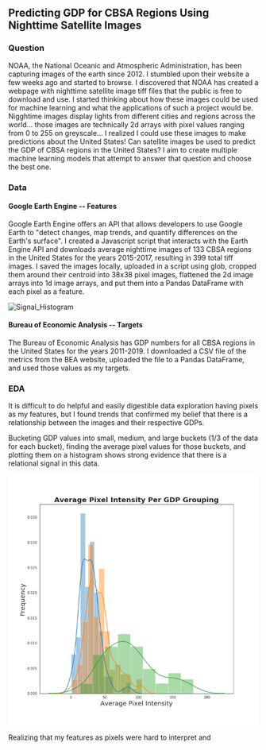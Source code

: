 ## Predicting GDP for CBSA Regions Using Nighttime Satellite Images 

### Question 
NOAA, the National Oceanic and Atmospheric Administration, has been capturing images of the earth since 2012. I stumbled upon their website a few weeks ago and started to browse. I discovered that NOAA has created a webpage with nighttime satellite image tiff files that the public is free to download and use. I started thinking about how these images could be used for machine learning and what the applications of such a project would be. Nigghtime images display lights from different cities and regions across the world... those images are technically 2d arrays with pixel values ranging from 0 to 255 on greyscale... I realized I could use these images to make predictions about the United States! Can satellite images be used to predict the GDP of CBSA regions in the United States? I aim to create multiple machine learning models that attempt to answer that question and choose the best one. 

### Data
#### Google Earth Engine -- Features 
Google Earth Engine offers an API that allows developers to use Google Earth to "detect changes, map trends, and quantify differences on the Earth's surface". I created a Javascript script that interacts with the Earth Engine API and downloads average nighttime images of 133 CBSA regions in the United States for the years 2015-2017, resulting in 399 total tiff images. I saved the images locally, uploaded in a script using glob, cropped them around their centroid into 38x38 pixel images, flattened the 2d image arrays into 1d image arrays, and put them into a Pandas DataFrame with each pixel as a feature. 

![Signal_Histogram](img/NYC_EE.png)

#### Bureau of Economic Analysis -- Targets
The Bureau of Economic Analysis has GDP numbers for all CBSA regions in the United States for the years 2011-2019. I downloaded a CSV file of the metrics from the BEA website, uploaded the file to a Pandas DataFrame, and used those values as my targets.

### EDA
It is difficult to do helpful and easily digestible data exploration having pixels as my features, but I found trends that confirmed my belief that there is a relationship between the images and their respective GDPs. 

Bucketing GDP values into small, medium, and large buckets (1/3 of the data for each bucket), finding the average pixel values for those buckets, and plotting them on a histogram shows strong evidence that there is a relational signal in this data. 

![Signal_Histogram](img/Signal_Histogram.png)


Realizing that my features as pixels were hard to interpret and 


